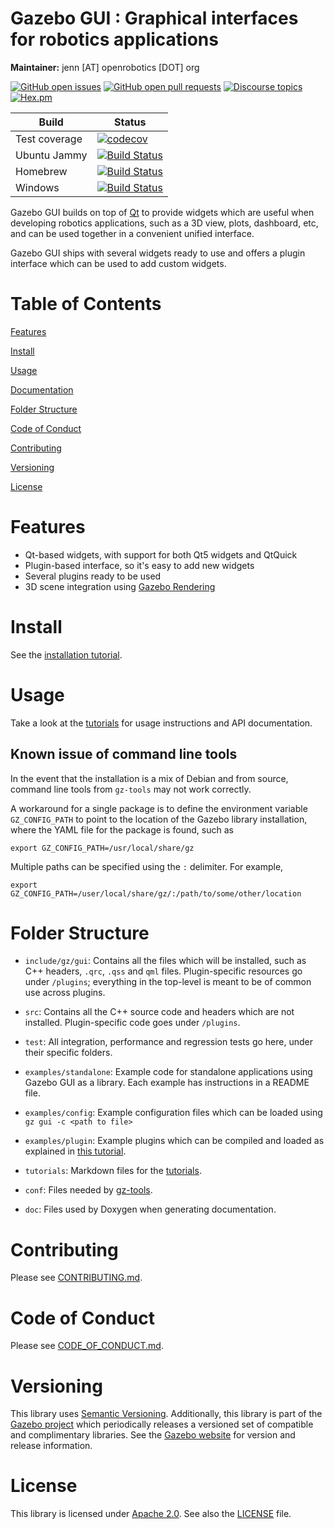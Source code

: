 # Gazebo GUI : Graphical interfaces for robotics applications

**Maintainer:** jenn [AT] openrobotics [DOT] org

[![GitHub open issues](https://img.shields.io/github/issues-raw/gazebosim/gz-gui.svg)](https://github.com/gazebosim/gz-gui/issues)
[![GitHub open pull requests](https://img.shields.io/github/issues-pr-raw/gazebosim/gz-gui.svg)](https://github.com/gazebosim/gz-gui/pulls)
[![Discourse topics](https://img.shields.io/discourse/https/community.gazebosim.org/topics.svg)](https://community.gazebosim.org)
[![Hex.pm](https://img.shields.io/hexpm/l/plug.svg)](https://www.apache.org/licenses/LICENSE-2.0)

Build | Status
-- | --
Test coverage | [![codecov](https://codecov.io/gh/gazebosim/gz-gui/branch/gz-gui8/graph/badge.svg)](https://codecov.io/gh/gazebosim/gz-gui/branch/gz-gui8)
Ubuntu Jammy  | [![Build Status](https://build.osrfoundation.org/buildStatus/icon?job=gz_gui-ci-gz-gui8-jammy-amd64)](https://build.osrfoundation.org/job/gz_gui-ci-gz-gui8-jammy-amd64)
Homebrew      | [![Build Status](https://build.osrfoundation.org/buildStatus/icon?job=gz_gui-ci-gz-gui8-homebrew-amd64)](https://build.osrfoundation.org/job/gz_gui-ci-gz-gui8-homebrew-amd64)
Windows       | [![Build Status](https://build.osrfoundation.org/buildStatus/icon?job=gz_gui-8-win)](https://build.osrfoundation.org/job/gz_gui-8-win)

Gazebo GUI builds on top of [Qt](https://www.qt.io/) to provide widgets which are
useful when developing robotics applications, such as a 3D view, plots, dashboard, etc,
and can be used together in a convenient unified interface.

Gazebo GUI ships with several widgets ready to use and offers a plugin interface
which can be used to add custom widgets.

# Table of Contents

[Features](#features)

[Install](#install)

[Usage](#usage)

[Documentation](#documentation)

[Folder Structure](#folder-structure)

[Code of Conduct](#code-of-conduct)

[Contributing](#code-of-contributing)

[Versioning](#versioning)

[License](#license)

# Features

* Qt-based widgets, with support for both Qt5 widgets and QtQuick
* Plugin-based interface, so it's easy to add new widgets
* Several plugins ready to be used
* 3D scene integration using [Gazebo Rendering](https://github.com/gazebosim/gz-rendering/)

# Install

See the [installation tutorial](https://gazebosim.org/api/gui/8/install.html).

# Usage

Take a look at the
[tutorials](https://gazebosim.org/api/gui/8/tutorials.html)
for usage instructions and API documentation.

## Known issue of command line tools

In the event that the installation is a mix of Debian and from source, command
line tools from `gz-tools` may not work correctly.

A workaround for a single package is to define the environment variable
`GZ_CONFIG_PATH` to point to the location of the Gazebo library installation,
where the YAML file for the package is found, such as
```{.sh}
export GZ_CONFIG_PATH=/usr/local/share/gz
```

Multiple paths can be specified using the `:` delimiter. For example,
```{.sh}
export GZ_CONFIG_PATH=/user/local/share/gz/:/path/to/some/other/location
```

# Folder Structure

* `include/gz/gui`: Contains all the files which will be installed, such as
  C++ headers, `.qrc`, `.qss` and `qml` files. Plugin-specific resources go under
  `/plugins`; everything in the top-level is meant to be of common use across
  plugins.

* `src`: Contains all the C++ source code and headers which are not installed.
  Plugin-specific code goes under `/plugins`.

* `test`: All integration, performance and regression tests go here, under their
  specific folders.

* `examples/standalone`: Example code for standalone applications using Gazebo GUI
  as a library. Each example has instructions in a README file.

* `examples/config`: Example configuration files which can be loaded using
  `gz gui -c <path to file>`

* `examples/plugin`: Example plugins which can be compiled and loaded as explained
  in [this tutorial](https://gazebosim.org/api/gui/5.0/plugins.html).

* `tutorials`: Markdown files for the [tutorials](https://gazebosim.org/api/gui/5.0/tutorials.html).

* `conf`: Files needed by [gz-tools](https://github.com/gazebosim/gz-tools).

* `doc`: Files used by Doxygen when generating documentation.

# Contributing

Please see
[CONTRIBUTING.md](https://gazebosim.org/docs/all/contributing).

# Code of Conduct

Please see
[CODE\_OF\_CONDUCT.md](https://github.com/gazebosim/gz-sim/blob/main/CODE_OF_CONDUCT.md).

# Versioning

This library uses [Semantic Versioning](https://semver.org/). Additionally, this library is part of the [Gazebo project](https://gazebosim.org) which periodically releases a versioned set of compatible and complimentary libraries. See the [Gazebo website](https://gazebosim.org) for version and release information.

# License

This library is licensed under [Apache 2.0](https://www.apache.org/licenses/LICENSE-2.0). See also the [LICENSE](https://github.com/gazebosim/gz-gui/blob/main/LICENSE) file.

